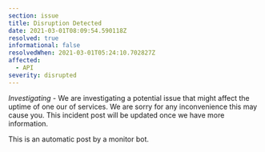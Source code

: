 ```yaml
---
section: issue
title: Disruption Detected
date: 2021-03-01T08:09:54.590118Z
resolved: true
informational: false
resolvedWhen: 2021-03-01T05:24:10.702827Z
affected:
  - API
severity: disrupted
---
```

*Investigating* - We are investigating a potential issue that might affect the uptime of one our of services. We are sorry for any inconvenience this may cause you. This incident post will be updated once we have more information.

This is an automatic post by a monitor bot.
        